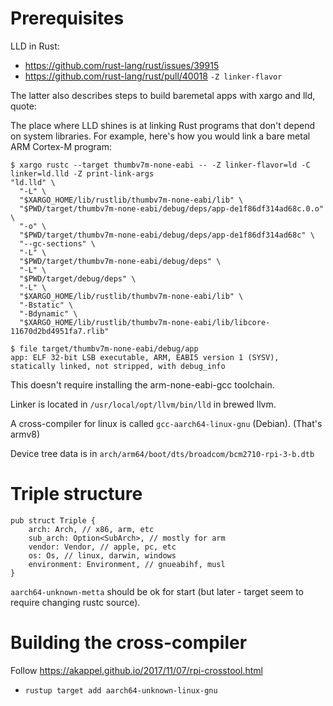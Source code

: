 # Prerequisites

LLD in Rust:
* https://github.com/rust-lang/rust/issues/39915
* https://github.com/rust-lang/rust/pull/40018 `-Z linker-flavor`

The latter also describes steps to build baremetal apps with xargo and lld, quote:

The place where LLD shines is at linking Rust programs that don't depend on
system libraries. For example, here's how you would link a bare metal ARM
Cortex-M program:

```
$ xargo rustc --target thumbv7m-none-eabi -- -Z linker-flavor=ld -C linker=ld.lld -Z print-link-args
"ld.lld" \
  "-L" \
  "$XARGO_HOME/lib/rustlib/thumbv7m-none-eabi/lib" \
  "$PWD/target/thumbv7m-none-eabi/debug/deps/app-de1f86df314ad68c.0.o" \
  "-o" \
  "$PWD/target/thumbv7m-none-eabi/debug/deps/app-de1f86df314ad68c" \
  "--gc-sections" \
  "-L" \
  "$PWD/target/thumbv7m-none-eabi/debug/deps" \
  "-L" \
  "$PWD/target/debug/deps" \
  "-L" \
  "$XARGO_HOME/lib/rustlib/thumbv7m-none-eabi/lib" \
  "-Bstatic" \
  "-Bdynamic" \
  "$XARGO_HOME/lib/rustlib/thumbv7m-none-eabi/lib/libcore-11670d2bd4951fa7.rlib"

$ file target/thumbv7m-none-eabi/debug/app
app: ELF 32-bit LSB executable, ARM, EABI5 version 1 (SYSV), statically linked, not stripped, with debug_info
```

This doesn't require installing the arm-none-eabi-gcc toolchain.

Linker is located in `/usr/local/opt/llvm/bin/lld` in brewed llvm.

A cross-compiler for linux is called `gcc-aarch64-linux-gnu` (Debian).
(That's armv8)

Device tree data is in `arch/arm64/boot/dts/broadcom/bcm2710-rpi-3-b.dtb`

# Triple structure
```
pub struct Triple {
    arch: Arch, // x86, arm, etc
    sub_arch: Option<SubArch>, // mostly for arm
    vendor: Vendor, // apple, pc, etc
    os: Os, // linux, darwin, windows
    environment: Environment, // gnueabihf, musl
}
```

`aarch64-unknown-metta` should be ok for start (but later - target seem to require changing rustc source).

# Building the cross-compiler

Follow https://akappel.github.io/2017/11/07/rpi-crosstool.html

* `rustup target add aarch64-unknown-linux-gnu`
